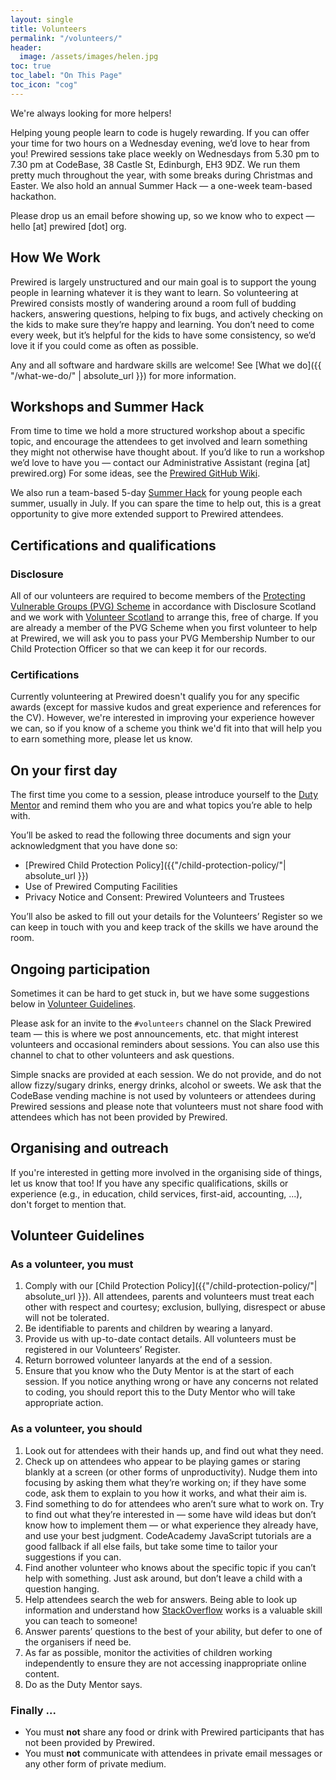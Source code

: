 ```yaml
---
layout: single
title: Volunteers
permalink: "/volunteers/"
header:
  image: /assets/images/helen.jpg
toc: true
toc_label: "On This Page"
toc_icon: "cog"
---
```

We're always looking for more helpers! 

Helping young people learn to code is hugely rewarding. If you can offer your time for two hours on a Wednesday evening, we’d love to hear from you! Prewired sessions take place weekly on Wednesdays from 5.30 pm to 7.30 pm at CodeBase, 38 Castle St, Edinburgh, EH3 9DZ. We run them pretty much throughout the year, with some breaks during Christmas and Easter. We also hold an annual Summer Hack &mdash; a one-week team-based hackathon. 

Please drop us an email before showing up, so we know who to expect &mdash; hello [at] prewired [dot] org.


<!-- Read on to find out more about [how we teach](#how-we-teach), [getting Disclosure](#certifications-and-qualifications), [what to do you on your first day](#on-your-first-day), [becoming a long-term volunteer](#ongoing-participation), and read the [volunteer guidelines](#volunteer-guidelines). -->

## How We Work

Prewired is largely unstructured and our main goal is to support the young people in learning whatever it is they want to learn. So volunteering at Prewired consists mostly of wandering around a room full of budding hackers, answering questions, helping to fix bugs, and actively checking on the kids to make sure they’re happy and learning. You don’t need to come every week, but it’s helpful for the kids to have some consistency, so we’d love it if you could come as often as possible.

Any and all software and hardware skills are welcome! See [What we do]({{ "/what-we-do/" | absolute_url }}) for more information.


## Workshops and Summer Hack

From time to time we hold a more structured workshop about a specific topic, and encourage the attendees to get involved and learn something they might not otherwise have thought about. If you’d like to run a workshop we’d love to have you &mdash; contact our Administrative Assistant (regina [at] prewired.org)  For some ideas, see the [Prewired GitHub Wiki](https://github.com/prewired/workshops/wiki).

We also run a team-based 5-day [Summer Hack](https://www.prewired.org/summerhack2020/) for young people each summer, usually in July. If you can spare the time to help out, this is a great opportunity to give more extended support to Prewired attendees. 


## Certifications and qualifications

### Disclosure

All of our volunteers are required to become members of the [Protecting Vulnerable Groups (PVG) Scheme](https://www.mygov.scot/pvg-scheme/) in accordance with Disclosure Scotland and we work with [Volunteer Scotland](https://www.volunteerscotland.net) to arrange this, free of charge.  If you are already a member of the PVG Scheme when you first volunteer to help at Prewired, we will ask you to pass your PVG Membership Number to our Child Protection Officer so that we can keep it for our records.


### Certifications

Currently volunteering at Prewired doesn't qualify you for any specific awards (except for massive kudos and great experience and references for the CV). However, we're interested in improving your experience however we can, so if you know of a scheme you think we'd fit into that will help you to earn something more, please let us know.


## On your first day


<!--You'll be asked to read our [child protection policy]({{ base_path }}/child-protection-policy/) and sign your acknowledgment that you have done so. You'll also be asked to fill out your details for the [volunteers database](https://docs.google.com/forms/d/1NAZyNhLD-vFHEqpxOqYa0oaWjvDHe2Xuy4RI1uUqgGM/viewform) so we can keep in touch with you and keep track of the skills we have around the room (you can ask us to remove you from this at any time, if you decide to stop coming).
-->


The first time you come to a session, please introduce yourself to the [Duty Mentor]({{"/duty-mentor/"|absolute_url}}) and remind them who you are and what topics you’re able to help with.

You’ll be asked to read the following three documents and sign your acknowledgment that you have done so:

* [Prewired Child Protection Policy]({{"/child-protection-policy/"| absolute_url }})
* Use of Prewired Computing Facilities
* Privacy Notice and Consent: Prewired Volunteers and Trustees

You’ll also be asked to fill out your details for the Volunteers’ Register so we can keep in touch with you and keep track of the skills we have around the room.


## Ongoing participation

Sometimes it can be hard to get stuck in, but we have some suggestions below in [Volunteer Guidelines](#volunteer-guidelines).

Please ask for an invite to the `#volunteers` channel on the Slack Prewired team &mdash; this is where we post announcements, etc. that might interest volunteers and occasional reminders about sessions. You can also use this channel to chat to other volunteers and ask questions.

Simple snacks are provided at each session. We do not provide, and do not allow fizzy/sugary drinks, energy drinks, alcohol or sweets. We ask that the CodeBase vending machine is not used by volunteers or attendees during Prewired sessions and please note that volunteers must not share food with attendees which has not been provided by Prewired.

<!-- Stand around chatting between themselves for long periods. You can take the juice-break with everyone else, but remember you’re here to help the kids, not socialise! (We periodically arrange volunteers parties for that!) -->


## Organising and outreach

If you're interested in getting more involved in the organising side of things, let us know that too! If you have any specific qualifications, skills or experience (e.g., in education, child services, first-aid, accounting, ...), don't forget to mention that.


## Volunteer Guidelines

### As a volunteer, you must

1. Comply with our [Child Protection Policy]({{"/child-protection-policy/"| absolute_url }}). All attendees, parents and volunteers must treat each other with respect and courtesy; exclusion, bullying, disrespect or abuse will not be tolerated.
2. Be identifiable to parents and children by wearing a lanyard.
3. Provide us with up-to-date contact details. All volunteers must be registered in our Volunteers’ Register.
4. Return borrowed volunteer lanyards at the end of a session.
5. Ensure that you know who the Duty Mentor is at the start of each session. If you notice anything wrong or have any concerns not related to coding, you  should report this to the Duty Mentor who will take appropriate action.


### As a volunteer, you should

1. Look out for attendees with their hands up, and find out what they need.
2. Check up on attendees who appear to be playing games or staring blankly at a screen (or other forms of unproductivity). Nudge them into focusing by asking them what they’re working on; if they have some code, ask them to explain to you how it works, and what their aim is.
3. Find something to do for attendees who aren’t sure what to work on. Try to find out what they’re interested in &mdash; some have wild ideas but don’t know how to implement them &mdash;  or what experience they already have, and use your best judgment. CodeAcademy JavaScript tutorials are a good fallback if all else fails, but take some time to tailor your suggestions if you can.
4. Find another volunteer who knows about the specific topic if you can’t help with something. Just ask around, but don’t leave a child with a question hanging.
5. Help attendees search the web for answers. Being able to look up information and understand how [StackOverflow](https://stackoverflow.com/questions) works is a valuable skill you can teach to someone!
6. Answer parents’ questions to the best of your ability, but defer to one of the organisers if need be.
7. As far as possible, monitor the activities of children working independently to ensure they are not accessing inappropriate online content.
8. Do as the Duty Mentor says.


### Finally ...

* You must **not** share any food or drink with Prewired participants that has not been provided by Prewired.
* You must **not** communicate with attendees in private email messages or any other form of private medium.




